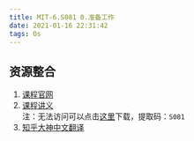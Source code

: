 ```yaml
---
title: MIT-6.S081 0.准备工作
date: 2021-01-16 22:31:42
tags: Os
---
```


## 资源整合

1. [课程官网](https://pdos.csail.mit.edu/6.828/2020/schedule.html)
2. [课程讲义](https://pdos.csail.mit.edu/6.828/2020/xv6/book-riscv-rev1.pdf)   
注：无法访问可以点击[这里](https://pan.baidu.com/s/1qtqK9kBkeh3J9-D9uTAcHw?errmsg=Auth+Login+Sucess&errno=0&ssnerror=0&)下载，提取码：```S081```
3. [知乎大神中文翻译](https://www.zhihu.com/column/c_1294282919087964160)
